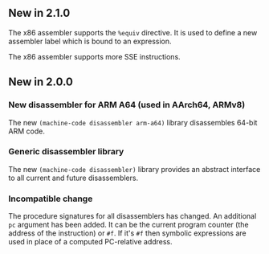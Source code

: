 ## New in 2.1.0

The x86 assembler supports the `%equiv` directive. It is used to
define a new assembler label which is bound to an expression.

The x86 assembler supports more SSE instructions.

## New in 2.0.0

### New disassembler for ARM A64 (used in AArch64, ARMv8)

The new `(machine-code disassembler arm-a64)` library disassembles
64-bit ARM code.

### Generic disassembler library

The new `(machine-code disassembler)` library provides an abstract
interface to all current and future disassemblers.

### Incompatible change

The procedure signatures for all disassemblers has changed. An
additional `pc` argument has been added. It can be the current program
counter (the address of the instruction) or `#f`. If it's `#f` then
symbolic expressions are used in place of a computed PC-relative
address.
